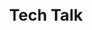 ---
title: Tech Talk
description: 技术分享
image: cover.jpg

# Badge style
style:
    background: "#B12319"
    color: "#fff"
---
